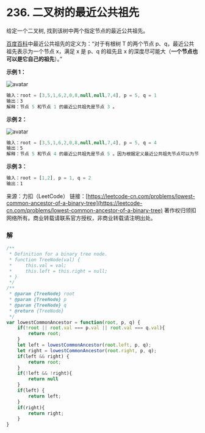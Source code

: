 # 236. 二叉树的最近公共祖先

给定一个二叉树, 找到该树中两个指定节点的最近公共祖先。

[百度百科](https://baike.baidu.com/item/%E6%9C%80%E8%BF%91%E5%85%AC%E5%85%B1%E7%A5%96%E5%85%88/8918834?fr=aladdin)中最近公共祖先的定义为：“对于有根树 T 的两个节点 p、q，最近公共祖先表示为一个节点 x，满足 x 是 p、q 的祖先且 x 的深度尽可能大（**一个节点也可以是它自己的祖先**）。”

**示例 1：**

![avatar](https://assets.leetcode.com/uploads/2018/12/14/binarytree.png)
```js
输入：root = [3,5,1,6,2,0,8,null,null,7,4], p = 5, q = 1
输出：3
解释：节点 5 和节点 1 的最近公共祖先是节点 3 。
```

**示例 2：**

![avatar](https://assets.leetcode.com/uploads/2018/12/14/binarytree.png)
```js
输入：root = [3,5,1,6,2,0,8,null,null,7,4], p = 5, q = 4
输出：5
解释：节点 5 和节点 4 的最近公共祖先是节点 5 。因为根据定义最近公共祖先节点可以为节点本身。
```

**示例 3：**
```js
输入：root = [1,2], p = 1, q = 2
输出：1
```

来源：力扣（LeetCode）
链接：[https://leetcode-cn.com/problems/lowest-common-ancestor-of-a-binary-tree](https://leetcode-cn.com/problems/lowest-common-ancestor-of-a-binary-tree)
著作权归领扣网络所有。商业转载请联系官方授权，非商业转载请注明出处。

### 解
```js
/**
 * Definition for a binary tree node.
 * function TreeNode(val) {
 *     this.val = val;
 *     this.left = this.right = null;
 * }
 */
/**
 * @param {TreeNode} root
 * @param {TreeNode} p
 * @param {TreeNode} q
 * @return {TreeNode}
 */
var lowestCommonAncestor = function(root, p, q) {
	if(!root || root.val === p.val || root.val === q.val){
		return root;
	}
	let left = lowestCommonAncestor(root.left, p, q);
	let right = lowestCommonAncestor(root.right, p,	q);
	if(left && right) {
		return root;
	}
	if(!left && !right){
		return null
	}
	if(left) {
		return left;
	}
	if(right){
		return right;
	}
}
```
